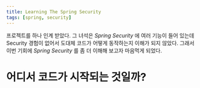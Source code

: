 ```yaml
---
title: Learning The Spring Security
tags: [spring, security]
---
```


 프로젝트를 하나 인계 받았다. 그 녀석은 _Spring Security_ 에 여러 기능이 들어 있는데 Security 경험이 없어서 도대체 코드가 어떻게 동작하는지 이해가 되지 않았다. 그래서 이번 기회에 _Spring Security_ 를 좀 더 이해해 보고자 마음먹게 되었다.

# 어디서 코드가 시작되는 것일까?
